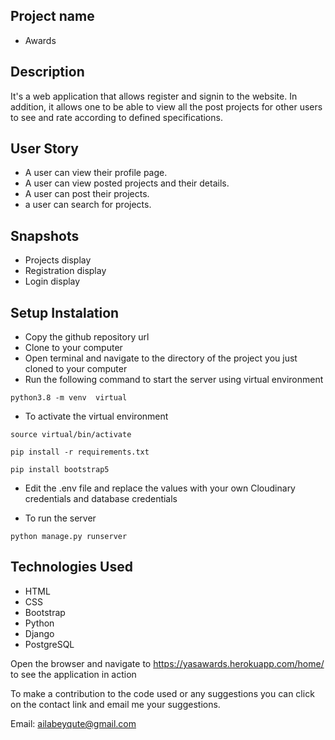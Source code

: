 ## Project name
* Awards

## Description
It's a web application that allows register and signin to the website. In addition, it allows one to be able to view all the post projects for other users to see and rate according to defined specifications.

## User Story
* A user can view their profile page.
* A user can view posted projects and their details.
* A user can post their projects.
* a user can search for projects.

## Snapshots
* Projects display
* Registration display
* Login display

## Setup Instalation
* Copy the github repository url
* Clone to your computer
* Open terminal and navigate to the directory of the project you just cloned to your computer
* Run the following command to start the server using virtual environment


```
python3.8 -m venv  virtual
```
- To activate the virtual environment

```
source virtual/bin/activate
```

```
pip install -r requirements.txt
```

```
pip install bootstrap5
```
- Edit the .env file and replace the values
with your own Cloudinary credentials and 
database credentials

- To run the server

```
python manage.py runserver

```

## Technologies Used
* HTML
* CSS
* Bootstrap
* Python
* Django
* PostgreSQL

Open the browser and navigate to https://yasawards.herokuapp.com/home/ to see the application in action

To make a contribution to the code used or any suggestions you can click on the contact link and email me your suggestions.

Email: ailabeyqute@gmail.com